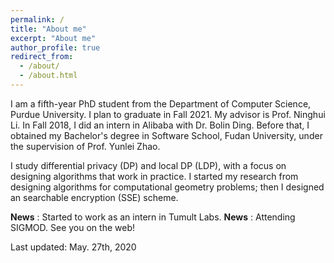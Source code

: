 ```yaml
---
permalink: /
title: "About me"
excerpt: "About me"
author_profile: true
redirect_from: 
  - /about/
  - /about.html
---
```


I am a fifth-year PhD student from the Department of Computer Science, Purdue University.
I plan to graduate in Fall 2021.
My advisor is Prof. Ninghui Li.
In Fall 2018, I did an intern in Alibaba with Dr. Bolin Ding.
Before that, I obtained my Bachelor's degree in Software School, Fudan University, under the supervision of Prof. Yunlei Zhao.


I study differential privacy (DP) and local DP (LDP), with a focus on designing algorithms that work in practice. I started my research from designing algorithms for computational geometry problems; then I designed an searchable encryption (SSE) scheme.


**News** : Started to work as an intern in Tumult Labs.
**News** : Attending SIGMOD. See you on the web!

<!---

**News** : Attending SP. See you on the web!
**News** : Attending ACSAC. See you in San Juan!
**News** : Attend SIGMOD (to present HIO, our LDP paper done at Alibaba), visit CISPA, and attend the Annual PSCR Stakeholder Meeting (to present DPSyn, our solution to the DP synthetic dataset challenge) in the first two weeks of July.
-->

Last updated: May. 27th, 2020
